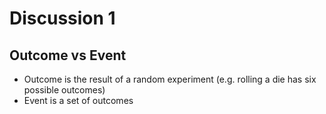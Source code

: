 # Discussion 1
## Outcome vs Event
* Outcome is the result of a random experiment (e.g. rolling a die has six possible outcomes)
* Event is a set of outcomes
